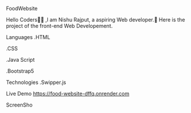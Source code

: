FoodWebsite 

Hello Coders👨‍💻 ,I am Nishu Rajput, a aspiring Web developer.🤖 Here is the project of the front-end Web Developement.

Languages
.HTML

.CSS

.Java Script

.Bootstrap5

Technologies
.Swipper.js

Live Demo
https://food-website-dffq.onrender.com

ScreenSho
